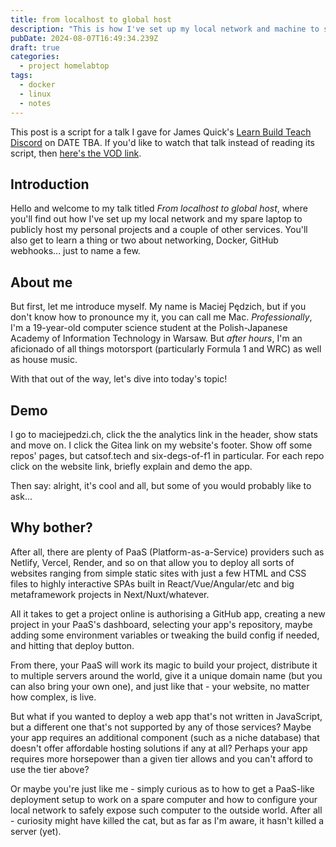 ```yaml
---
title: from localhost to global host
description: "This is how I've set up my local network and machine to safely expose my personal projects and other services to the outside world"
pubDate: 2024-08-07T16:49:34.239Z
draft: true
categories:
  - project homelabtop
tags:
  - docker
  - linux
  - notes
---
```


This post is a script for a talk I gave for James Quick's [Learn Build Teach Discord](https://discord.gg/vM2bagU) on DATE TBA. If you'd like to watch that talk instead of reading its script, then [here's the VOD link](https://www.youtube.com/watch?v=dQw4w9WgXcQ).

## Introduction

Hello and welcome to my talk titled _From localhost to global host_, where you'll find out how I've set up my local network and my spare laptop to publicly host my personal projects and a couple of other services. You'll also get to learn a thing or two about networking, Docker, GitHub webhooks... just to name a few.

## About me

But first, let me introduce myself. My name is Maciej Pędzich, but if you don't know how to pronounce my it, you can call me Mac. _Professionally_, I'm a 19-year-old computer science student at the Polish-Japanese Academy of Information Technology in Warsaw. But _after hours_, I'm an aficionado of all things motorsport (particularly Formula 1 and WRC) as well as house music.

With that out of the way, let's dive into today's topic!

## Demo

I go to maciejpedzi.ch, click the the analytics link in the header, show stats and move on. I click the Gitea link on my website's footer. Show off some repos' pages, but catsof.tech and six-degs-of-f1 in particular. For each repo click on the website link, briefly explain and demo the app.

Then say: alright, it's cool and all, but some of you would probably like to ask...

## Why bother?

After all, there are plenty of <abbr>PaaS</abbr> (Platform-as-a-Service) providers such as Netlify, Vercel, Render, and so on that allow you to deploy all sorts of websites ranging from simple static sites with just a few HTML and CSS files to highly interactive SPAs built in React/Vue/Angular/etc and big metaframework projects in Next/Nuxt/whatever.

All it takes to get a project online is authorising a GitHub app, creating a new project in your <abbr>PaaS</abbr>'s dashboard, selecting your app's repository, maybe adding some environment variables or tweaking the build config if needed, and hitting that deploy button.

From there, your <abbr>PaaS</abbr> will work its magic to build your project, distribute it to multiple servers around the world, give it a unique domain name (but you can also bring your own one), and just like that - your website, no matter how complex, is live.

But what if you wanted to deploy a web app that's not written in JavaScript, but a different one that's not supported by any of those services? Maybe your app requires an additional component (such as a niche database) that doesn't offer affordable hosting solutions if any at all? Perhaps your app requires more horsepower than a given tier allows and you can't afford to use the tier above?

Or maybe you're just like me - simply curious as to how to get a PaaS-like deployment setup to work on a spare computer and how to configure your local network to safely expose such computer to the outside world. After all - curiosity might have killed the cat, but as far as I'm aware, it hasn't killed a server (yet).
